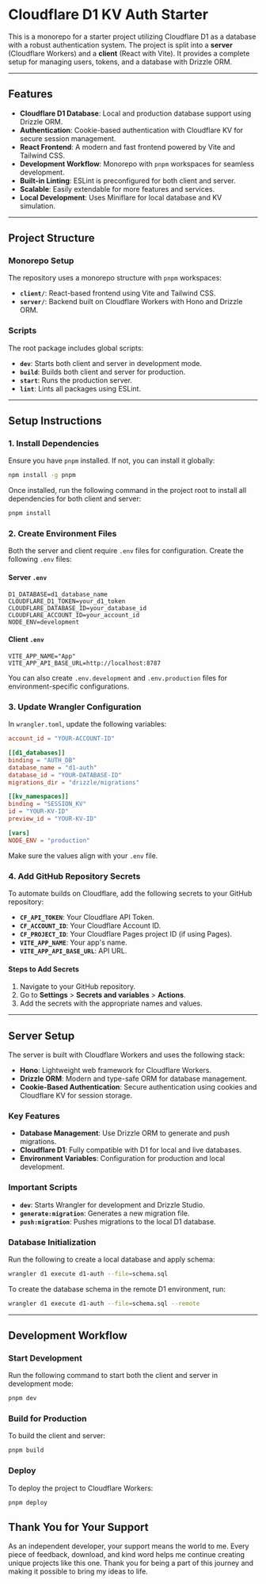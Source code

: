 # Cloudflare D1 KV Auth Starter

This is a monorepo for a starter project utilizing Cloudflare D1 as a database with a robust authentication system. The project is split into a **server** (Cloudflare Workers) and a **client** (React with Vite). It provides a complete setup for managing users, tokens, and a database with Drizzle ORM.

---

## Features

- **Cloudflare D1 Database**: Local and production database support using Drizzle ORM.
- **Authentication**: Cookie-based authentication with Cloudflare KV for secure session management.
- **React Frontend**: A modern and fast frontend powered by Vite and Tailwind CSS.
- **Development Workflow**: Monorepo with `pnpm` workspaces for seamless development.
- **Built-in Linting**: ESLint is preconfigured for both client and server.
- **Scalable**: Easily extendable for more features and services.
- **Local Development**: Uses Miniflare for local database and KV simulation.

---

## Project Structure

### Monorepo Setup
The repository uses a monorepo structure with `pnpm` workspaces:

- **`client/`**: React-based frontend using Vite and Tailwind CSS.
- **`server/`**: Backend built on Cloudflare Workers with Hono and Drizzle ORM.

### Scripts
The root package includes global scripts:
- **`dev`**: Starts both client and server in development mode.
- **`build`**: Builds both client and server for production.
- **`start`**: Runs the production server.
- **`lint`**: Lints all packages using ESLint.

---

## Setup Instructions

### 1. Install Dependencies

Ensure you have `pnpm` installed. If not, you can install it globally:

```bash
npm install -g pnpm
```

Once installed, run the following command in the project root to install all dependencies for both client and server:

```bash
pnpm install
```

### 2. Create Environment Files

Both the server and client require `.env` files for configuration. Create the following `.env` files:

#### Server `.env`
```env
D1_DATABASE=d1_database_name
CLOUDFLARE_D1_TOKEN=your_d1_token
CLOUDFLARE_DATABASE_ID=your_database_id
CLOUDFLARE_ACCOUNT_ID=your_account_id
NODE_ENV=development
```

#### Client `.env`
```env
VITE_APP_NAME="App"
VITE_APP_API_BASE_URL=http://localhost:8787
```

You can also create `.env.development` and `.env.production` files for environment-specific configurations.

### 3. Update Wrangler Configuration

In `wrangler.toml`, update the following variables:

```toml
account_id = "YOUR-ACCOUNT-ID"

[[d1_databases]]
binding = "AUTH_DB"
database_name = "d1-auth"
database_id = "YOUR-DATABASE-ID"
migrations_dir = "drizzle/migrations"

[[kv_namespaces]]
binding = "SESSION_KV"
id = "YOUR-KV-ID"
preview_id = "YOUR-KV-ID"

[vars]
NODE_ENV = "production"
```

Make sure the values align with your `.env` file.

### 4. Add GitHub Repository Secrets

To automate builds on Cloudflare, add the following secrets to your GitHub repository:

- **`CF_API_TOKEN`**: Your Cloudflare API Token.
- **`CF_ACCOUNT_ID`**: Your Cloudflare Account ID.
- **`CF_PROJECT_ID`**: Your Cloudflare Pages project ID (if using Pages).
- **`VITE_APP_NAME`**: Your app's name.
- **`VITE_APP_API_BASE_URL`**: API URL.

#### Steps to Add Secrets
1. Navigate to your GitHub repository.
2. Go to **Settings** > **Secrets and variables** > **Actions**.
3. Add the secrets with the appropriate names and values.

---

## Server Setup

The server is built with Cloudflare Workers and uses the following stack:
- **Hono**: Lightweight web framework for Cloudflare Workers.
- **Drizzle ORM**: Modern and type-safe ORM for database management.
- **Cookie-Based Authentication**: Secure authentication using cookies and Cloudflare KV for session storage.

### Key Features
- **Database Management**: Use Drizzle ORM to generate and push migrations.
- **Cloudflare D1**: Fully compatible with D1 for local and live databases.
- **Environment Variables**: Configuration for production and local development.

### Important Scripts
- **`dev`**: Starts Wrangler for development and Drizzle Studio.
- **`generate:migration`**: Generates a new migration file.
- **`push:migration`**: Pushes migrations to the local D1 database.

### Database Initialization

Run the following to create a local database and apply schema:

```bash
wrangler d1 execute d1-auth --file=schema.sql
```

To create the database schema in the remote D1 environment, run:

```bash
wrangler d1 execute d1-auth --file=schema.sql --remote
```

---

## Development Workflow

### Start Development

Run the following command to start both the client and server in development mode:

```bash
pnpm dev
```

### Build for Production

To build the client and server:

```bash
pnpm build
```

### Deploy

To deploy the project to Cloudflare Workers:

```bash
pnpm deploy
```

## Thank You for Your Support

As an independent developer, your support means the world to me. Every piece of feedback, download, and kind word helps me continue creating unique projects like this one. Thank you for being a part of this journey and making it possible to bring my ideas to life.